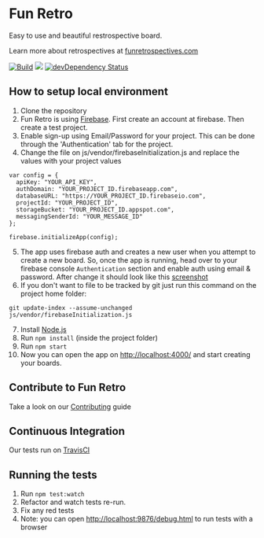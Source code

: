 # Fun Retro

Easy to use and beautiful restrospective board.

Learn more about retrospectives at [funretrospectives.com](http://funretrospectives.com)

[![Build](https://travis-ci.org/funretro/distributed.svg?branch=master)](https://travis-ci.org/funretro/distributed)
<a href="https://codeclimate.com/github/funretro/distributed"><img src="https://codeclimate.com/github/glauberramos/fireideaz/badges/gpa.svg" /></a>&nbsp;[![devDependency Status](https://david-dm.org/funretro/distributed/dev-status.svg)](https://david-dm.org/funretro/distributed#info=devDependencies)

## How to setup local environment

1. Clone the repository
2. Fun Retro is using [Firebase](http://www.firebase.com). First create an account at firebase. Then create a test project.
3. Enable sign-up using Email/Password for your project. This can be done
   through the 'Authentication' tab for the project.
4. Change the file on js/vendor/firebaseInitialization.js and replace the values with your project values

```
var config = {
  apiKey: "YOUR_API_KEY",
  authDomain: "YOUR_PROJECT_ID.firebaseapp.com",
  databaseURL: "https://YOUR_PROJECT_ID.firebaseio.com",
  projectId: "YOUR_PROJECT_ID",
  storageBucket: "YOUR_PROJECT_ID.appspot.com",
  messagingSenderId: "YOUR_MESSAGE_ID"
};

firebase.initializeApp(config);
```

5. The app uses firebase auth and creates a new user when you attempt to create a new board. So, once the app is running, head over to your firebase console `Authentication` section and enable auth using email & password. After change it should look like this [screenshot](https://drive.google.com/file/d/1u5qzuXeyERstqK0i6zR02uyP8ZdLK8ob/view?usp=sharing)
6. If you don't want to file to be tracked by git just run this command on the project home folder:

```
git update-index --assume-unchanged js/vendor/firebaseInitialization.js
```

7. Install [Node.js](https://nodejs.org/en/)
8. Run `npm install` (inside the project folder)
9. Run `npm start`
10. Now you can open the app on [http://localhost:4000/](http://localhost:4000/) and start creating your boards.

## Contribute to Fun Retro

Take a look on our [Contributing](https://github.com/funretro/distributed/blob/master/CONTRIBUTING.md) guide

## Continuous Integration

Our tests run on [TravisCI](https://travis-ci.org/funretro/distributed)

## Running the tests

1. Run `npm test:watch`
2. Refactor and watch tests re-run.
3. Fix any red tests
4. Note: you can open [http://localhost:9876/debug.html](http://localhost:9876/debug.html) to run tests with a browser

